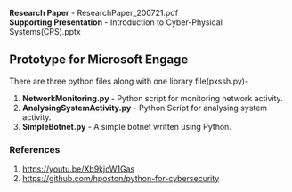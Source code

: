 <strong>Research Paper</strong> - ResearchPaper_200721.pdf<br>
<strong>Supporting Presentation</strong> - Introduction to Cyber-Physical Systems(CPS).pptx
## Prototype for Microsoft Engage
There are three python files along with one library file(pxssh.py)-
1. <strong>NetworkMonitoring.py</strong> - Python script for monitoring network activity.
2. <strong>AnalysingSystemActivity.py</strong> - Python Script for analysing system activity.
3. <strong>SimpleBotnet.py</strong> - A simple botnet written using Python.
### References
1. <a href="https://youtu.be/Xb9kjoW1Gas">https://youtu.be/Xb9kjoW1Gas</a>
2. <a href="https://github.com/hposton/python-for-cybersecurity">https://github.com/hposton/python-for-cybersecurity</a>
